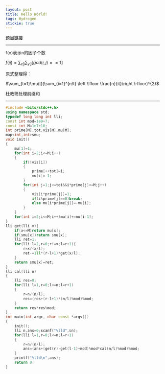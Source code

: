 ```yaml
---
layout: post
title: Hello World!
tags: Hydrogen
stickie: true
---
```


[题目链接](https://www.lydsy.com/JudgeOnline/problem.php?id=4176)

------------
f(n)表示n的因子个数

$f(ij)=\sum_{x|i}\sum_{y|j}[gcd(i,j)==1]$

原式整理得：

$\sum_{t=1}\mu(t)(\sum_{i=1}^{n/t} \left \lfloor \frac{n}{it}\right \rfloor)^{2}$

杜教筛处理前缀和

------------
```cpp
#include <bits/stdc++.h>
using namespace std;
typedef long long int lli;
const int mod=1e9+7;
const int M=1e7+10;
int prime[M],tot,vis[M],mu[M];
map<int,int>smu;
void init()
{
    mu[1]=1;
    for(int i=2;i<=M;i++)
    {
        if(!vis[i])
        {
            prime[++tot]=i;
            mu[i]=-1;
        }
        for(int j=1;j<=tot&&i*prime[j]<=M;j++)
        {
            vis[i*prime[j]]=1;
            if(i%prime[j]==0)break;
            else mu[i*prime[j]]=-mu[i];
        }
    }
    for(int i=2;i<=M;i++)mu[i]+=mu[i-1];
}
lli get(lli x){
    if(x<=M)return mu[x];
    if(smu[x])return smu[x];
    lli ret=1;
    for(lli l=2,r=0;r!=x;l=r+1){
        r=x/(x/l);
        ret-=1ll*(r-l+1)*get(x/l);
    }
    return smu[x]=ret;
}
lli cal(lli n)
{
    lli res=0;
    for(lli l=1,r=0;l<=n;l=r+1)
    {
        r=n/(n/l);
        res=(res+(r-l+1)*(n/l)%mod)%mod;
    }
    return res*res%mod;
}
int main(int argc, char const *argv[])
{
    init();
    lli n,ans=0;scanf("%lld",&n);
    for(lli l=1,r=0;l<=n;l=r+1)
    {
        r=n/(n/l);
        ans=(ans+(get(r)-get(l-1)+mod)%mod*cal(n/l)%mod)%mod;
    }
    printf("%lld\n",ans);
    return 0;
}
```
